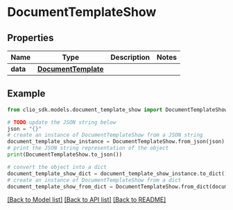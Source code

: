 # DocumentTemplateShow


## Properties

Name | Type | Description | Notes
------------ | ------------- | ------------- | -------------
**data** | [**DocumentTemplate**](DocumentTemplate.md) |  | 

## Example

```python
from clio_sdk.models.document_template_show import DocumentTemplateShow

# TODO update the JSON string below
json = "{}"
# create an instance of DocumentTemplateShow from a JSON string
document_template_show_instance = DocumentTemplateShow.from_json(json)
# print the JSON string representation of the object
print(DocumentTemplateShow.to_json())

# convert the object into a dict
document_template_show_dict = document_template_show_instance.to_dict()
# create an instance of DocumentTemplateShow from a dict
document_template_show_from_dict = DocumentTemplateShow.from_dict(document_template_show_dict)
```
[[Back to Model list]](../README.md#documentation-for-models) [[Back to API list]](../README.md#documentation-for-api-endpoints) [[Back to README]](../README.md)


